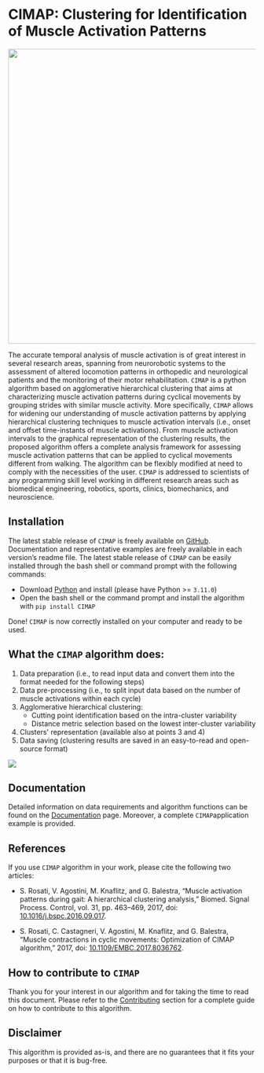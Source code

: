 # CIMAP: Clustering for Identification of Muscle Activation Patterns

<img  src="https://github.com/marcoghislieri/CIMAP/blob/main/docs/source/_static/Logo.png" width="600"/>

The accurate temporal analysis of muscle activation is of great interest in several research areas, spanning from neurorobotic systems to the assessment of altered locomotion patterns in orthopedic and neurological patients and the monitoring of their motor rehabilitation. ```CIMAP``` is a python algorithm based on agglomerative hierarchical clustering that aims at characterizing muscle activation patterns during cyclical movements by grouping strides with similar muscle activity. More specifically, ```CIMAP``` allows for widening our understanding of muscle activation patterns by applying hierarchical clustering techniques to muscle activation intervals (i.e., onset and offset time-instants of muscle activations). From muscle activation intervals to the graphical representation of the clustering results, the proposed algorithm offers a complete analysis framework for assessing muscle activation patterns that can be applied to cyclical movements different from walking. The algorithm can be flexibly modified at need to comply with the necessities of the user. ```CIMAP``` is addressed to scientists of any programming skill level working in different research areas such as biomedical engineering, robotics, sports, clinics, biomechanics, and neuroscience.

## Installation
The latest stable release of ```CIMAP``` is freely available on [GitHub](https://github.com/marcoghislieri/CIMAP). Documentation and representative examples are freely available in each version’s readme file. The latest stable release of ```CIMAP``` can be easily installed through the bash shell or command prompt with the following commands:

-	Download [Python]( https://www.python.org/downloads/) and install (please have Python >= ```3.11.0```)
-	Open the bash shell or the command prompt and install the algorithm with ```pip install CIMAP```

Done! ```CIMAP``` is now correctly installed on your computer and ready to be used.

## What the ```CIMAP``` algorithm does:
1.	Data preparation (i.e., to read input data and convert them into the format needed for the following steps)
2.	Data pre-processing (i.e., to split input data based on the number of muscle activations within each cycle)
3.	Agglomerative hierarchical clustering:
      -	Cutting point identification based on the intra-cluster variability
      -	Distance metric selection based on the lowest inter-cluster variability
4.	Clusters' representation (available also at points 3 and 4)
5.	Data saving (clustering results are saved in an easy-to-read and open-source format)

<img  src="https://github.com/marcoghislieri/CIMAP/blob/main/docs/source/_static/CIMAPworkflow.png"/>

## Documentation
Detailed information on data requirements and algorithm functions can be found on the [Documentation](https://marcoghislieri.github.io/CIMAP/index.html) page. Moreover, a complete ``CIMAP``application example is provided.

## References
If you use ``CIMAP`` algorithm in your work, please cite the following two articles:

- S. Rosati, V. Agostini, M. Knaflitz, and G. Balestra, “Muscle activation patterns during gait: A hierarchical clustering analysis,” Biomed. Signal Process. Control, vol. 31, pp. 463–469, 2017, doi: [10.1016/j.bspc.2016.09.017](https://doi.org/10.1016/j.bspc.2016.09.017).

- S. Rosati, C. Castagneri, V. Agostini, M. Knaflitz, and G. Balestra, “Muscle contractions in cyclic movements: Optimization of CIMAP algorithm,” 2017, doi: [10.1109/EMBC.2017.8036762](https://doi.org/10.1109/EMBC.2017.8036762).


## How to contribute to ``CIMAP``
Thank you for your interest in our algorithm and for taking the time to read this document. Please refer to the [Contributing]( https://marcoghislieri.github.io/CIMAP/contribution.html) section for a complete guide on how to contribute to this algorithm.

## Disclaimer
This algorithm is provided as-is, and there are no guarantees that it fits your purposes or that it is bug-free.
